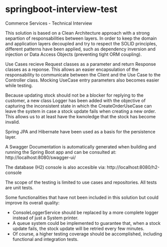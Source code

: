 # springboot-interview-test
Commerce Services - Technical Interview

This solution is based on a Clean Architecture approach with a strong separtion of responsabilities between layers. In order to keep the domain and application layers decoupled and try to respect the SOLID principles, different patterns have been applied, such as dependency inversion and injection or Data Access Objects (preventing tight ORM coupling). 

Use Cases recieve Request classes as a parameter and return Response classes as a reponse. This allows an easier encapsulation of the responsability to communicate between the Client and the Use Case to the Controller class. Mocking UseCase entry parameters also becomes easier while testing.

Because updating stock should not be a blocker for replying to the customer, a new class Logger has been added with the objective of capturing the inconsistent state in which the CreateOrderUseCase can leave the system in case a stock update fails when creating a new order. This allows us to at least have the kwnoledge that the stock has become invalid.

Spring JPA and Hibernate have been used as a basis for the persistence layer. 

A Swagger Documentation is automatically generated when building and running the Spring Boot app and can be consulted at: http://localhost:8080/swagger-ui/

The database (H2) console is also accesible via: http://localhost:8080/h2-console

The scope of the testing is limited to use cases and repositories. All tests are unit tests.

Some functionalities that have not been included in this solution but could improve its overall quality:

* ConsoleLoggerService should be replaced by a more complete logger instead of just a System printer.
* A queue system could be implemented to guarantee that, when a stock update fails, the stock update will be retried every few minutes.
* Of course, a higher testing coverage should be accomplished, including functional and integration tests.
